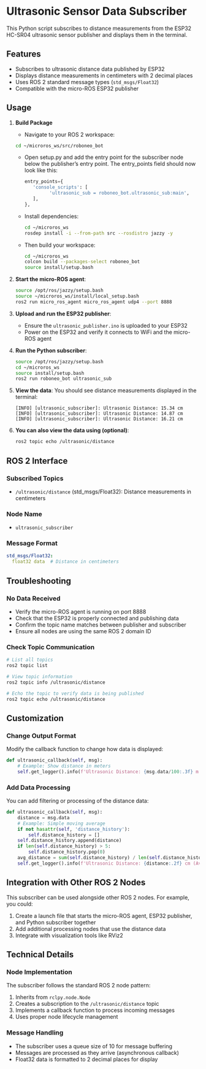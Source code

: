 # Ultrasonic Sensor Data Subscriber

This Python script subscribes to distance measurements from the ESP32 HC-SR04 ultrasonic sensor publisher and displays them in the terminal.

## Features

- Subscribes to ultrasonic distance data published by ESP32
- Displays distance measurements in centimeters with 2 decimal places
- Uses ROS 2 standard message types (`std_msgs/Float32`)
- Compatible with the micro-ROS ESP32 publisher

## Usage

1. **Build Package**

   - Navigate to your ROS 2 workspace:
   ```bash
   cd ~/microros_ws/src/roboneo_bot
   ```

   - Open setup.py and add the entry point for the subscriber node below the publisher’s entry point. The entry_points field should now look like this:
      ```python
      entry_points={
         'console_scripts': [
               'ultrasonic_sub = roboneo_bot.ultrasonic_sub:main',
         ],
      },
      ```
   - Install dependencies:
      ```bash
      cd ~/microros_ws
      rosdep install -i --from-path src --rosdistro jazzy -y
      ```

   - Then build your workspace:
      ```bash
      cd ~/microros_ws
      colcon build --packages-select roboneo_bot
      source install/setup.bash
      ```

2. **Start the micro-ROS agent**:
   ```bash
   source /opt/ros/jazzy/setup.bash
   source ~/microros_ws/install/local_setup.bash
   ros2 run micro_ros_agent micro_ros_agent udp4 --port 8888
   ```

3. **Upload and run the ESP32 publisher**:
   - Ensure the `ultrasonic_publisher.ino` is uploaded to your ESP32
   - Power on the ESP32 and verify it connects to WiFi and the micro-ROS agent
   
4. **Run the Python subscriber**:
   ```bash
   source /opt/ros/jazzy/setup.bash
   cd ~/microros_ws
   source install/setup.bash
   ros2 run roboneo_bot ultrasonic_sub
   ```

5. **View the data**:
   You should see distance measurements displayed in the terminal:
   ```
   [INFO] [ultrasonic_subscriber]: Ultrasonic Distance: 15.34 cm
   [INFO] [ultrasonic_subscriber]: Ultrasonic Distance: 14.87 cm
   [INFO] [ultrasonic_subscriber]: Ultrasonic Distance: 16.21 cm

6. **You can also view the data using (optional)**:
   ```bash
   ros2 topic echo /ultrasonic/distance
   ```

## ROS 2 Interface

### Subscribed Topics
- `/ultrasonic/distance` (std_msgs/Float32): Distance measurements in centimeters

### Node Name
- `ultrasonic_subscriber`

### Message Format
```yaml
std_msgs/Float32:
  float32 data  # Distance in centimeters
```

## Troubleshooting

### No Data Received
- Verify the micro-ROS agent is running on port 8888
- Check that the ESP32 is properly connected and publishing data
- Confirm the topic name matches between publisher and subscriber
- Ensure all nodes are using the same ROS 2 domain ID

### Check Topic Communication
```bash
# List all topics
ros2 topic list

# View topic information
ros2 topic info /ultrasonic/distance

# Echo the topic to verify data is being published
ros2 topic echo /ultrasonic/distance
```

## Customization

### Change Output Format
Modify the callback function to change how data is displayed:
```python
def ultrasonic_callback(self, msg):
    # Example: Show distance in meters
    self.get_logger().info(f'Ultrasonic Distance: {msg.data/100:.3f} m')
```

### Add Data Processing
You can add filtering or processing of the distance data:
```python
def ultrasonic_callback(self, msg):
    distance = msg.data
    # Example: Simple moving average
    if not hasattr(self, 'distance_history'):
        self.distance_history = []
    self.distance_history.append(distance)
    if len(self.distance_history) > 5:
        self.distance_history.pop(0)
    avg_distance = sum(self.distance_history) / len(self.distance_history)
    self.get_logger().info(f'Ultrasonic Distance: {distance:.2f} cm (Avg: {avg_distance:.2f} cm)')
```

## Integration with Other ROS 2 Nodes

This subscriber can be used alongside other ROS 2 nodes. For example, you could:

1. Create a launch file that starts the micro-ROS agent, ESP32 publisher, and Python subscriber together
2. Add additional processing nodes that use the distance data
3. Integrate with visualization tools like RViz2

## Technical Details

### Node Implementation
The subscriber follows the standard ROS 2 node pattern:
1. Inherits from `rclpy.node.Node`
2. Creates a subscription to the `/ultrasonic/distance` topic
3. Implements a callback function to process incoming messages
4. Uses proper node lifecycle management

### Message Handling
- The subscriber uses a queue size of 10 for message buffering
- Messages are processed as they arrive (asynchronous callback)
- Float32 data is formatted to 2 decimal places for display
